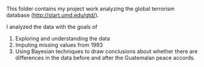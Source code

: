 This folder contains my project work analyzing the global terrorism database (http://start.umd.edu/gtd/).

I analyzed the data with the goals of
1) Exploring and understanding the data
2) Imputing missing values from 1993
3) Using Bayesian techniques to draw conclusions about whether there are differences in the data before and after the Guatemalan peace accords.
